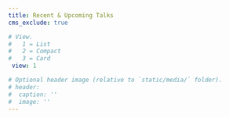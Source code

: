 ```yaml
---
title: Recent & Upcoming Talks
cms_exclude: true

# View.
#   1 = List
#   2 = Compact
#   3 = Card
 view: 1

# Optional header image (relative to `static/media/` folder).
# header:
#  caption: ''
#  image: ''
---
```

